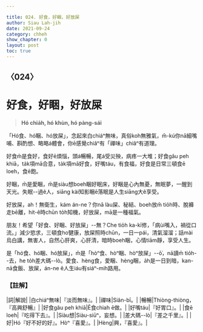```yaml
---

title: 024. 好食，好睏，好放屎
author: Siau Lah-jih
date: 2021-09-24
category: chheh
show_chapter: 0
layout: post
toc: true
---
```

  
## 〈024〉
# 好食，好睏，好放屎
>**Hó chia̍h, hó khùn, hó pàng-sái**
 
「Hó食、hó睏、hó放屎」，念起來白chiáⁿ無味，真俗koh無雅氣，m̄-kú你nā細嘴哺、斟酌想、略略á體會，你ē感覺chiâⁿ有「禪味」chiâⁿ有道理。

好食m̄是食好，食好ē煩惱，頭á暢暢，尾á受災殃，病疼一大堆；好食gâu peh khiā，ta̍k項mā合意，ta̍k項mā好食，好嘴táu，有食福，好食是日常三頓食ē loeh，食ē飽。

好睏，m̄是愛睏，m̄是siàu想boeh睏好眠床，好睏是心內無憂，無眠夢，一醒到天光。失眠--過ê人，siāng kài知影睏ē落眠是人生siāng大ê享受。

好放屎，ah！無衛生，kám án-ne？你nā làu屎、秘結、boeh放m̄ tio̍h時、脫褲走bē離，hit-ê時chūn to̍h知機，好放屎，mā是一種福氣。

朋友！希望「好食、好睏、好放屎」--無？Che tio̍h ka-kī修，「病ùi嘴入，禍從口流。」減少慾求，三頓食ho͘健康，放屎照時chūn，一日一pái，清氣溜溜；話mài烏白講，無害人，自然心肝爽，心肝清，暗時boeh睏，心情tiām靜，享受人生。

是「hó食、hó睏、hó放屎」，m̄是「hòⁿ食、hòⁿ睏、hòⁿ放屎」--ō͘，nā讀m̄ tio̍h--去，he to̍h差大碼--lò。愛食、hèng食，愛睏、hèng睏，a̍h是一日到暗，kan-nā食飯、放屎，án-ne ê人生iáu有siáⁿ-mih路用。


### 【註解】

|詞|解說|
|白chiáⁿ無味|『淡而無味』。|
|禪味|Siân-bī。|
|暢暢|Thiòng-thiòng，『高興舒暢』|
|好食gâu peh khiā|Ē食chiah ē做。|
|好嘴táu|『好胃口』。|
|食ē loeh|『吃得下去』。|
|Siàu想|Siàu-siūⁿ，妄想。|
|差大碼--lò|『差之千里』。|
|好|Hó『好不好的好』。Hòⁿ『喜愛』。|
|Hèng|興，『喜愛』。|
